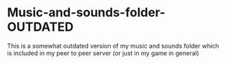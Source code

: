 # Music-and-sounds-folder-OUTDATED
This is a somewhat outdated version of my music and sounds folder which is included in my peer to peer server (or just in my game in general)
